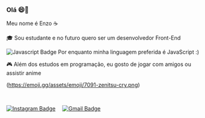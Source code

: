 ### Olá 😄👋

Meu nome é Enzo ☕

🎓 Sou estudante e no futuro quero ser um desenvolvedor Front-End

![Javascript Badge](https://img.shields.io/badge/JavaScript-323330?style=for-the-badge&logo=javascript&logoColor=F7DF1E) Por enquanto minha linguagem preferida é JavaScript :)

🎮 Além dos estudos em programação, eu gosto de jogar com amigos ou assistir anime

(https://emoji.gg/assets/emoji/7091-zenitsu-cry.png)

</br>

[![Instagram Badge](https://img.shields.io/badge/Instagram-E4405F?style=for-the-badge&logo=instagram&logoColor=white)](https://www.instagram.com/enzocarmo_/) ⠀
[![Gmail Badge](https://img.shields.io/badge/Gmail-D14836?style=for-the-badge&logo=gmail&logoColor=white&link=mailto:enzocarmo64@gmail.com)](mailto:enzocarmo64@gmail.com) 
